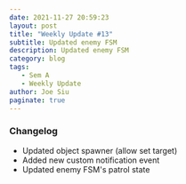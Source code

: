 ```yaml
---
date: 2021-11-27 20:59:23
layout: post
title: "Weekly Update #13"
subtitle: Updated enemy FSM
description: Updated enemy FSM
category: blog
tags:
   - Sem A
   - Weekly Update
author: Joe Siu
paginate: true
---
```

### Changelog

* Updated object spawner (allow set target)
* Added new custom notification event
* Updated enemy FSM's patrol state
